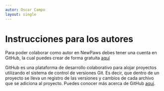 ```yaml
---
autor: Oscar Campo
layout: single
---
```

# Instrucciones para los autores #

Para poder colaborar como autor en NewPaws debes tener una cuenta en GitHub, la cual puedes crear de forma gratuita [aquí](https://github.com)

GitHub es una plataforma de desarrollo colaborativo para alojar proyectos utilizando el sistema de control de versiones Git. Es decir, que dentro de un proyecto se lleva un registro de las versiones y cambios de cada archivo que se adiciona al proyecto. Puedes conocer más acerca de GitHub [aquí](http://conociendogithub.readthedocs.io/en/latest/data/introduccion/).


